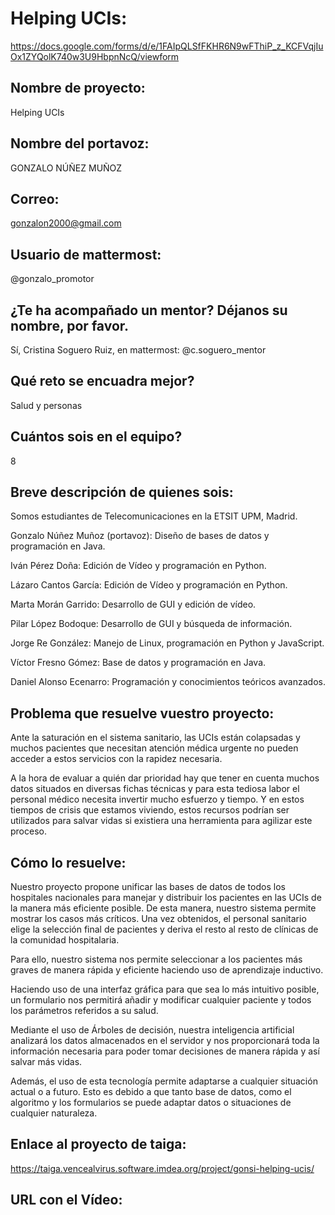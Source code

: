 # Helping UCIs:

https://docs.google.com/forms/d/e/1FAIpQLSfFKHR6N9wFThiP_z_KCFVqjIuOx1ZYQolK740w3U9HbpnNcQ/viewform

## Nombre de proyecto:
Helping UCIs

## Nombre del portavoz:
GONZALO NÚÑEZ MUÑOZ

## Correo:
gonzalon2000@gmail.com

## Usuario de mattermost:
@gonzalo_promotor

## ¿Te ha acompañado un mentor? Déjanos su nombre, por favor.
Sí, Cristina Soguero Ruiz, en mattermost: @c.soguero_mentor

## Qué reto se encuadra mejor?
Salud y personas

## Cuántos sois en el equipo?
8

## Breve descripción de quienes sois:
Somos estudiantes de Telecomunicaciones en la ETSIT UPM, Madrid.

Gonzalo Núñez Muñoz (portavoz): Diseño de bases de datos y programación en Java.

Iván Pérez Doña: Edición de Vídeo y programación en Python.

Lázaro Cantos García: Edición de Vídeo y programación en Python.

Marta Morán Garrido: Desarrollo de GUI y edición de vídeo.

Pilar López Bodoque: Desarrollo de GUI y búsqueda de información.

Jorge Re González: Manejo de Linux, programación en Python y JavaScript.

Víctor Fresno Gómez: Base de datos y programación en Java.

Daniel Alonso Ecenarro: Programación y conocimientos teóricos avanzados.


## Problema que resuelve vuestro proyecto:
Ante la saturación en el sistema sanitario, las UCIs están colapsadas y muchos pacientes que necesitan atención médica urgente no pueden acceder a estos servicios con la rapidez necesaria.

A la hora de evaluar a quién dar prioridad hay que tener en cuenta muchos datos situados en diversas fichas técnicas y para esta tediosa labor el personal médico necesita invertir mucho esfuerzo y tiempo. Y en estos tiempos de crisis que estamos viviendo, estos recursos podrían ser utilizados para salvar vidas si existiera una herramienta para agilizar este proceso.


## Cómo lo resuelve:
Nuestro proyecto propone unificar las bases de datos de todos los hospitales nacionales para manejar y distribuir los pacientes en las UCIs de la manera más eficiente posible. De esta manera, nuestro sistema permite mostrar los casos más críticos. Una vez obtenidos, el personal sanitario elige la selección final de pacientes y deriva el resto al resto de clínicas de la comunidad hospitalaria. 
 
Para ello, nuestro sistema nos permite seleccionar a los pacientes más graves de manera rápida y eficiente haciendo uso de aprendizaje inductivo.

Haciendo uso de una interfaz gráfica para que sea lo más intuitivo posible, un formulario nos permitirá añadir y modificar cualquier paciente y todos los parámetros referidos a su salud.

Mediante el uso de Árboles de decisión, nuestra inteligencia artificial analizará los datos almacenados en el servidor y nos proporcionará toda la información necesaria para poder tomar decisiones de manera rápida y así salvar más vidas.

Además, el uso de esta tecnología permite adaptarse a cualquier situación actual o a futuro. Esto es debido a que tanto base de datos, como el algoritmo y los formularios se puede adaptar datos o situaciones de cualquier naturaleza.


## Enlace al proyecto de taiga:
https://taiga.vencealvirus.software.imdea.org/project/gonsi-helping-ucis/


## URL con el Vídeo:
